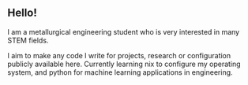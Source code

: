 ## Hello! 
I am a metallurgical engineering student who is very interested in many STEM fields. 

I aim to make any code I write for projects, research or configuration publicly available here.
Currently learning nix to configure my operating system, and python for machine learning applications in engineering.


<!---
amyy-l/amyy-l is a ✨ special ✨ repository because its `README.md` (this file) appears on your GitHub profile.
You can click the Preview link to take a look at your changes.
--->
